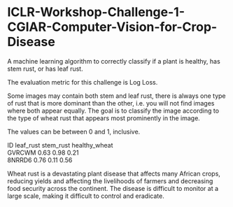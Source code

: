 # ICLR-Workshop-Challenge-1-CGIAR-Computer-Vision-for-Crop-Disease
A machine learning algorithm to correctly classify if a plant is healthy, has stem rust, or has leaf rust.

The evaluation metric for this challenge is Log Loss.

Some images may contain both stem and leaf rust, there is always one type of rust that is more dominant than the other, i.e. you will not find images where both appear equally. The goal is to classify the image according to the type of wheat rust that appears most prominently in the image.

The values can be between 0 and 1, inclusive.

ID       leaf_rust   stem_rust   healthy_wheat   
GVRCWM      0.63       0.98          0.21      
8NRRD6      0.76       0.11          0.56

Wheat rust is a devastating plant disease that affects many African crops, reducing yields and affecting the livelihoods of farmers and decreasing food security across the continent. The disease is difficult to monitor at a large scale, making it difficult to control and eradicate.
